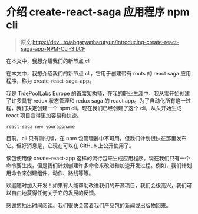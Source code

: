 # 介绍 create-react-saga 应用程序 npm cli

> 原文:[https://dev . to/abgaryanharutyun/introducing-create-react-saga-app-NPM-CLI-3 LCF](https://dev.to/abgaryanharutyun/introducing-create-react-saga-app-npm-cli-3lcf)

在本文中，我想介绍我们的新节点 cli

在本文中，我想介绍我们的新节点 cli，它用于创建带有 routs 的 react saga 应用程序，称为 create-react-saga-app。

我是 TidePoolLabs Europe 的首席架构师，在我的职业生涯中，我从零开始创建了许多具有 redux 状态管理和 redux saga 的 react app。为了自动化所有这一过程，我们决定创建一个 npm cli。现在我们已经创建了这个 cli，从头开始生成 react 项目变得更加容易和快速。

`react-saga new yourappname`

目前，cli 只有测试版，在 npm 包管理器中不可用，但我们计划很快在那里发布它。但好消息是，它现在可以在 GitHub 上公开使用了。

该包使用像 create-react-app 这样的流行包来生成应用程序。现在我们只有一个命令要生成，但是我们计划创建许多命令来改进和加速开发过程。例如，我们计划用命令来创建组件、动作、路线等等。

欢迎随时加入开发！如果有人能帮助改进我们的开源项目，我们会很高兴，我们可以自由地获得任何关于它的发展的反馈。

感谢您抽出时间阅读。我们很快会带着我们产品包的新闻或出版物回来。